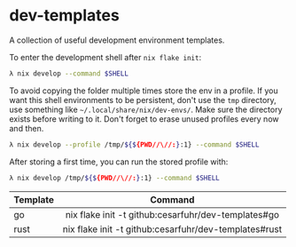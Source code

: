 # dev-templates

A collection of useful development environment templates.

To enter the development shell after `nix flake init`:
```bash
λ nix develop --command $SHELL
```

To avoid copying the folder multiple times store the env in a profile.
If you want this shell environments to be persistent, don't use the `tmp` directory, use something like `~/.local/share/nix/dev-envs/`. Make sure the directory exists before writing to it. Don't forget to erase unused profiles every now and then.
```bash
λ nix develop --profile /tmp/${${PWD//\//:}:1} --command $SHELL
```

After storing a first time, you can run the stored profile with:
```bash
λ nix develop /tmp/${${PWD//\//:}:1} --command $SHELL
```

| **Template** |                       **Command**                     |
|--------------|:-----------------------------------------------------:|
| go           | nix flake init -t github:cesarfuhr/dev-templates#go   |
| rust         | nix flake init -t github:cesarfuhr/dev-templates#rust |
